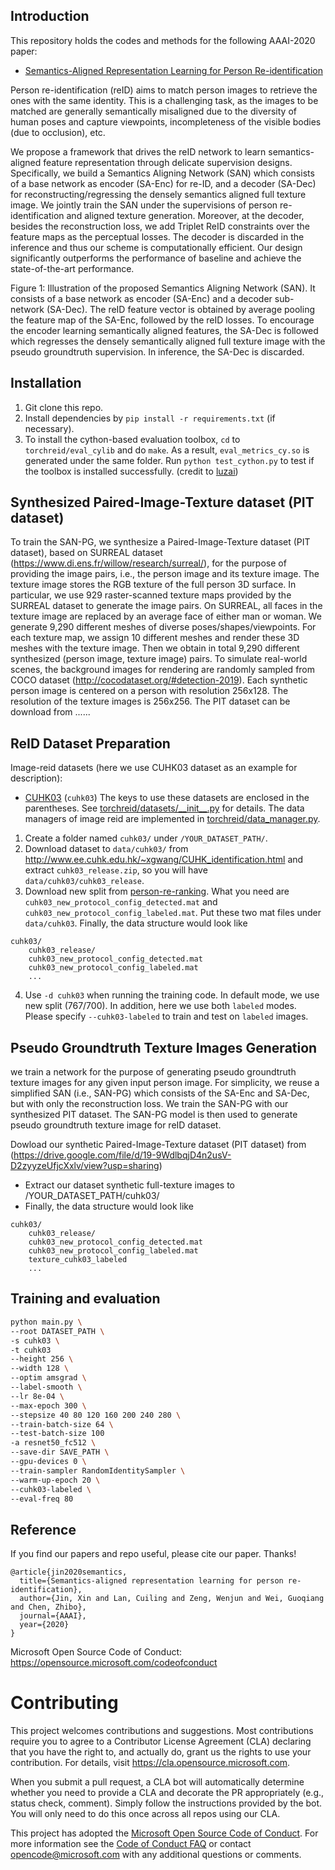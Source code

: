 ## Introduction
This repository holds the codes and methods for the following AAAI-2020 paper:
- [Semantics-Aligned Representation Learning for Person Re-identification](https://arxiv.org/pdf/1905.13143.pdf)

Person re-identification (reID) aims to match person images to retrieve the ones with the same identity. This is a challenging task, as the images to be matched are generally semantically misaligned due to the diversity of human poses and capture viewpoints, incompleteness of the visible bodies (due to occlusion), etc. 

We propose a framework that drives the reID network to learn semantics-aligned feature representation through delicate supervision designs. Specifically, we build a Semantics Aligning Network (SAN) which consists of a base network as encoder (SA-Enc) for re-ID, and a decoder (SA-Dec) for reconstructing/regressing the densely semantics aligned full texture image. We jointly train the SAN under the supervisions of person re-identification and aligned texture generation. Moreover, at the decoder, besides the reconstruction loss, we add Triplet ReID constraints over the feature maps as the perceptual losses. The decoder is discarded in the inference and thus our scheme is computationally efficient. Our design significantly outperforms the performance of baseline and achieve the state-of-the-art performance. 


Figure 1: Illustration of the proposed Semantics Aligning Network (SAN). It consists of a base network as encoder (SA-Enc) and a decoder sub-network (SA-Dec). The reID feature vector is obtained by average pooling the feature map of the SA-Enc, followed by the reID losses. To encourage the encoder learning semantically aligned features, the SA-Dec is followed which regresses the densely semantically aligned full texture image with the pseudo groundtruth supervision. In inference, the SA-Dec is discarded.

## Installation
1. Git clone this repo.
2. Install dependencies by `pip install -r requirements.txt` (if necessary).
3. To install the cython-based evaluation toolbox, `cd` to `torchreid/eval_cylib` and do `make`. As a result, `eval_metrics_cy.so` is generated under the same folder. Run `python test_cython.py` to test if the toolbox is installed successfully. (credit to [luzai](https://github.com/luzai))

## Synthesized Paired-Image-Texture dataset (PIT dataset)

To train the SAN-PG, we synthesize a Paired-Image-Texture dataset (PIT dataset), based on SURREAL dataset (https://www.di.ens.fr/willow/research/surreal/), for the purpose of providing the image pairs, i.e., the person image and its texture image. The texture image stores the RGB texture of the full person 3D surface. In particular, we use 929 raster-scanned texture maps provided by the SURREAL dataset to generate the image pairs. On SURREAL, all faces in the texture image are replaced by an average face of either man or woman. We generate 9,290 different meshes of diverse poses/shapes/viewpoints. For each texture map, we assign 10 different meshes and render these 3D meshes with the texture image. Then we obtain in total 9,290 different synthesized (person image, texture image) pairs. To simulate real-world scenes, the background images for rendering are randomly sampled from COCO dataset (http://cocodataset.org/#detection-2019). Each synthetic person image is centered on a person with resolution 256x128. The resolution of the texture images is 256x256. The PIT dataset can be download from ......


## ReID Dataset Preparation
Image-reid datasets (here we use CUHK03 dataset as an example for description):
- [CUHK03](https://www.cv-foundation.org/openaccess/content_cvpr_2014/papers/Li_DeepReID_Deep_Filter_2014_CVPR_paper.pdf) (`cuhk03`)
The keys to use these datasets are enclosed in the parentheses. See [torchreid/datasets/\_\_init__.py](torchreid/datasets/__init__.py) for details. The data managers of image reid are implemented in [torchreid/data_manager.py](torchreid/data_manager.py).
1. Create a folder named `cuhk03/` under `/YOUR_DATASET_PATH/`.
2. Download dataset to `data/cuhk03/` from http://www.ee.cuhk.edu.hk/~xgwang/CUHK_identification.html and extract `cuhk03_release.zip`, so you will have `data/cuhk03/cuhk03_release`.
3. Download new split from [person-re-ranking](https://github.com/zhunzhong07/person-re-ranking/tree/master/evaluation/data/CUHK03). What you need are `cuhk03_new_protocol_config_detected.mat` and `cuhk03_new_protocol_config_labeled.mat`. Put these two mat files under `data/cuhk03`. Finally, the data structure would look like
```
cuhk03/
    cuhk03_release/
    cuhk03_new_protocol_config_detected.mat
    cuhk03_new_protocol_config_labeled.mat
    ...
```
4. Use `-d cuhk03` when running the training code. In default mode, we use new split (767/700). In addition, here we use both `labeled` modes. Please specify `--cuhk03-labeled` to train and test on `labeled` images.


## Pseudo Groundtruth Texture Images Generation

we train a network for the purpose of generating pseudo groundtruth texture images for any given input person image. For simplicity, we reuse a simplified SAN (i.e., SAN-PG) which consists of the SA-Enc and SA-Dec, but with only the reconstruction loss. We train the SAN-PG with our synthesized PIT dataset. The SAN-PG model is then used to generate pseudo groundtruth texture image for reID dataset.


Dowload our synthetic Paired-Image-Texture dataset (PIT dataset) from (https://drive.google.com/file/d/19-9WdlbqjD4n2usV-D2zyyzeUfjcXxlv/view?usp=sharing) 

- Extract our dataset synthetic full-texture images to /YOUR_DATASET_PATH/cuhk03/
- Finally, the data structure would look like
```
cuhk03/
    cuhk03_release/
    cuhk03_new_protocol_config_detected.mat
    cuhk03_new_protocol_config_labeled.mat
    texture_cuhk03_labeled
    ...
```


## Training and evaluation

```bash
python main.py \
--root DATASET_PATH \
-s cuhk03 \
-t cuhk03 
--height 256 \
--width 128 \
--optim amsgrad \
--label-smooth \
--lr 8e-04 \
--max-epoch 300 \
--stepsize 40 80 120 160 200 240 280 \
--train-batch-size 64 \
--test-batch-size 100
-a resnet50_fc512 \
--save-dir SAVE_PATH \
--gpu-devices 0 \
--train-sampler RandomIdentitySampler \
--warm-up-epoch 20 \
--cuhk03-labeled \
--eval-freq 80
```

## Reference
If you find our papers and repo useful, please cite our paper. Thanks!

```
@article{jin2020semantics,
  title={Semantics-aligned representation learning for person re-identification},
  author={Jin, Xin and Lan, Cuiling and Zeng, Wenjun and Wei, Guoqiang and Chen, Zhibo},
  journal={AAAI},
  year={2020}
}
```
Microsoft Open Source Code of Conduct: https://opensource.microsoft.com/codeofconduct


# Contributing

This project welcomes contributions and suggestions.  Most contributions require you to agree to a
Contributor License Agreement (CLA) declaring that you have the right to, and actually do, grant us
the rights to use your contribution. For details, visit https://cla.opensource.microsoft.com.

When you submit a pull request, a CLA bot will automatically determine whether you need to provide
a CLA and decorate the PR appropriately (e.g., status check, comment). Simply follow the instructions
provided by the bot. You will only need to do this once across all repos using our CLA.

This project has adopted the [Microsoft Open Source Code of Conduct](https://opensource.microsoft.com/codeofconduct/).
For more information see the [Code of Conduct FAQ](https://opensource.microsoft.com/codeofconduct/faq/) or
contact [opencode@microsoft.com](mailto:opencode@microsoft.com) with any additional questions or comments.
